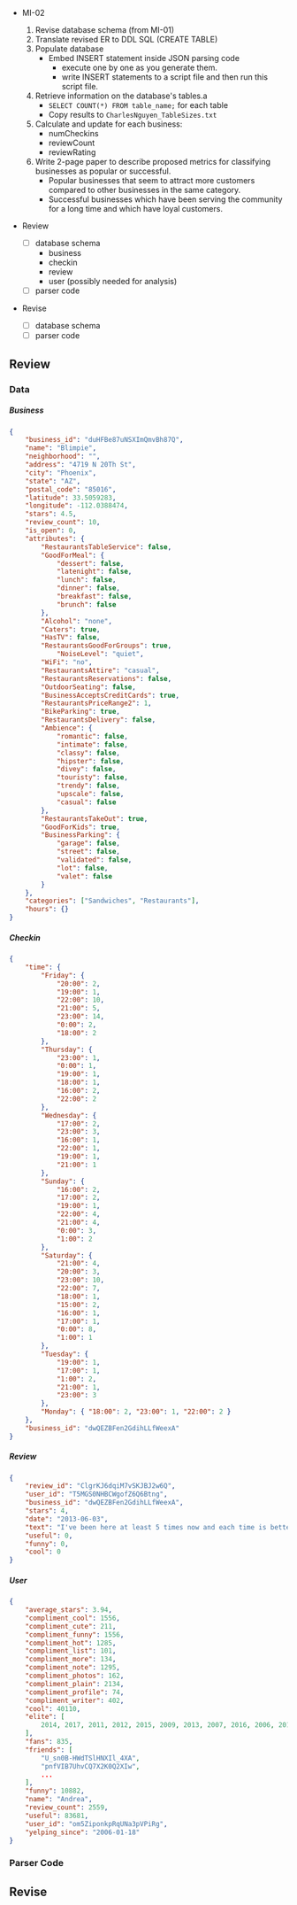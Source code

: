 - MI-02
	1. Revise database schema (from MI-01)
	2. Translate revised ER to DDL SQL (CREATE TABLE)
	3. Populate database
		- Embed INSERT statement inside JSON parsing code
			- execute one by one as you generate them.
			- write INSERT statements to a script file and then run this script file.
	4. Retrieve information on the database's tables.a
		- `SELECT COUNT(*) FROM table_name;` for each table
		- Copy results to `CharlesNguyen_TableSizes.txt`
	5. Calculate and update for each business:
		- numCheckins
		- reviewCount
		- reviewRating
	6. Write 2-page paper to describe proposed metrics for classifying businesses as popular or successful.
		- Popular businesses that seem to attract more customers compared to other businesses in the same category.
		- Successful businesses which have been serving the community for a long time and which have loyal customers.

- Review
	- [ ] database schema
		- business
		- checkin
		- review
		- user (possibly needed for analysis)
	- [ ] parser code
- Revise
	- [ ] database schema
	- [ ] parser code

## Review
### Data
##### Business
```json
{
    "business_id": "duHFBe87uNSXImQmvBh87Q",
    "name": "Blimpie",
    "neighborhood": "",
    "address": "4719 N 20Th St",
    "city": "Phoenix",
    "state": "AZ",
    "postal_code": "85016",
    "latitude": 33.5059283,
    "longitude": -112.0388474,
    "stars": 4.5,
    "review_count": 10,
    "is_open": 0,
    "attributes": {
        "RestaurantsTableService": false,
        "GoodForMeal": {
            "dessert": false,
            "latenight": false,
            "lunch": false,
            "dinner": false,
            "breakfast": false,
            "brunch": false
        },
        "Alcohol": "none",
        "Caters": true,
        "HasTV": false,
        "RestaurantsGoodForGroups": true,
	        "NoiseLevel": "quiet",
        "WiFi": "no",
        "RestaurantsAttire": "casual",
        "RestaurantsReservations": false,
        "OutdoorSeating": false,
        "BusinessAcceptsCreditCards": true,
        "RestaurantsPriceRange2": 1,
        "BikeParking": true,
        "RestaurantsDelivery": false,
        "Ambience": {
            "romantic": false,
            "intimate": false,
            "classy": false,
            "hipster": false,
            "divey": false,
            "touristy": false,
            "trendy": false,
            "upscale": false,
            "casual": false
        },
        "RestaurantsTakeOut": true,
        "GoodForKids": true,
        "BusinessParking": {
            "garage": false,
            "street": false,
            "validated": false,
            "lot": false,
            "valet": false
        }
    },
    "categories": ["Sandwiches", "Restaurants"],
    "hours": {}
}
```

##### Checkin
```json
{
    "time": {
        "Friday": {
            "20:00": 2,
            "19:00": 1,
            "22:00": 10,
            "21:00": 5,
            "23:00": 14,
            "0:00": 2,
            "18:00": 2
        },
        "Thursday": {
            "23:00": 1,
            "0:00": 1,
            "19:00": 1,
            "18:00": 1,
            "16:00": 2,
            "22:00": 2
        },
        "Wednesday": {
            "17:00": 2,
            "23:00": 3,
            "16:00": 1,
            "22:00": 1,
            "19:00": 1,
            "21:00": 1
        },
        "Sunday": {
            "16:00": 2,
            "17:00": 2,
            "19:00": 1,
            "22:00": 4,
            "21:00": 4,
            "0:00": 3,
            "1:00": 2
        },
        "Saturday": {
            "21:00": 4,
            "20:00": 3,
            "23:00": 10,
            "22:00": 7,
            "18:00": 1,
            "15:00": 2,
            "16:00": 1,
            "17:00": 1,
            "0:00": 8,
            "1:00": 1
        },
        "Tuesday": {
            "19:00": 1,
            "17:00": 1,
            "1:00": 2,
            "21:00": 1,
            "23:00": 3
        },
        "Monday": { "18:00": 2, "23:00": 1, "22:00": 2 }
    },
    "business_id": "dwQEZBFen2GdihLLfWeexA"
}
```

##### Review
```json
{
    "review_id": "ClgrKJ6dqiM7vSKJBJ2w6Q",
    "user_id": "T5MGS0NHBCWgofZ6Q6Btng",
    "business_id": "dwQEZBFen2GdihLLfWeexA",
    "stars": 4,
    "date": "2013-06-03",
    "text": "I've been here at least 5 times now and each time is better than the last. I Iove what they have done to improve the building and add outdoor dining. Service is always good here and on par with other top places in Mentor. I really suggest the chicken soup on a cold day it's very yummy! Everything I've had on the menu has been great.",
    "useful": 0,
    "funny": 0,
    "cool": 0
}
```

##### User
```json
{
    "average_stars": 3.94,
    "compliment_cool": 1556,
    "compliment_cute": 211,
    "compliment_funny": 1556,
    "compliment_hot": 1285,
    "compliment_list": 101,
    "compliment_more": 134,
    "compliment_note": 1295,
    "compliment_photos": 162,
    "compliment_plain": 2134,
    "compliment_profile": 74,
    "compliment_writer": 402,
    "cool": 40110,
    "elite": [
        2014, 2017, 2011, 2012, 2015, 2009, 2013, 2007, 2016, 2006, 2010, 2008
    ],
    "fans": 835,
    "friends": [
        "U_sn0B-HWdTSlHNXIl_4XA",
        "pnfVIB7UhvCQ7X2K0Q2XIw",
		...
    ],
    "funny": 10882,
    "name": "Andrea",
    "review_count": 2559,
    "useful": 83681,
    "user_id": "om5ZiponkpRqUNa3pVPiRg",
    "yelping_since": "2006-01-18"
}
```

### Parser Code


## Revise
